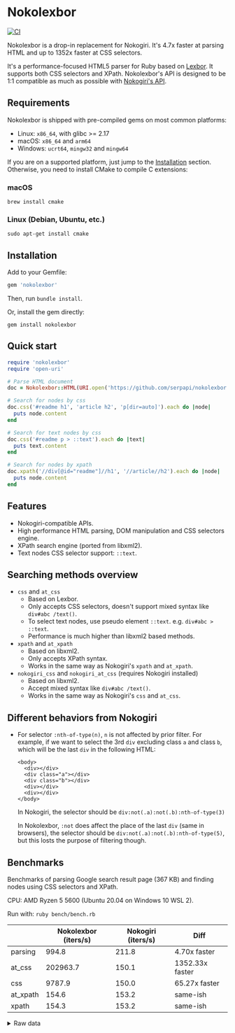 # Nokolexbor

[![CI](https://github.com/serpapi/nokolexbor/actions/workflows/ci.yml/badge.svg)](https://github.com/serpapi/nokolexbor/actions/workflows/ci.yml)

Nokolexbor is a drop-in replacement for Nokogiri. It's 4.7x faster at parsing HTML and up to 1352x faster at CSS selectors.

It's a performance-focused HTML5 parser for Ruby based on [Lexbor](https://github.com/lexbor/lexbor/). It supports both CSS selectors and XPath. Nokolexbor's API is designed to be 1:1 compatible as much as possible with [Nokogiri's API](https://github.com/sparklemotion/nokogiri).

## Requirements

Nokolexbor is shipped with pre-compiled gems on most common platforms:
* Linux: `x86_64`, with glibc >= 2.17
* macOS: `x86_64` and `arm64`
* Windows: `ucrt64`, `mingw32` and `mingw64`

If you are on a supported platform, just jump to the [Installation](#installation) section. Otherwise, you need to install CMake to compile C extensions:

### macOS

```
brew install cmake
```

### Linux (Debian, Ubuntu, etc.)

```
sudo apt-get install cmake
```

## Installation

Add to your Gemfile:

```ruby
gem 'nokolexbor'
```

Then, run `bundle install`.

Or, install the gem directly:

```
gem install nokolexbor
```

## Quick start

```ruby
require 'nokolexbor'
require 'open-uri'

# Parse HTML document
doc = Nokolexbor::HTML(URI.open('https://github.com/serpapi/nokolexbor'))

# Search for nodes by css
doc.css('#readme h1', 'article h2', 'p[dir=auto]').each do |node|
  puts node.content
end

# Search for text nodes by css
doc.css('#readme p > ::text').each do |text|
  puts text.content
end

# Search for nodes by xpath
doc.xpath('//div[@id="readme"]//h1', '//article//h2').each do |node|
  puts node.content
end
```

## Features
* Nokogiri-compatible APIs.
* High performance HTML parsing, DOM manipulation and CSS selectors engine.
* XPath search engine (ported from libxml2).
* Text nodes CSS selector support: `::text`.

## Searching methods overview
* `css` and `at_css`
  * Based on Lexbor.
  * Only accepts CSS selectors, doesn't support mixed syntax like `div#abc /text()`.
  * To select text nodes, use pseudo element `::text`. e.g. `div#abc > ::text`.
  * Performance is much higher than libxml2 based methods.
* `xpath` and `at_xpath`
  * Based on libxml2.
  * Only accepts XPath syntax.
  * Works in the same way as Nokogiri's `xpath` and `at_xpath`.
* `nokogiri_css` and `nokogiri_at_css` (requires Nokogiri installed)
  * Based on libxml2.
  * Accept mixed syntax like `div#abc /text()`.
  * Works in the same way as Nokogiri's `css` and `at_css`.

## Different behaviors from Nokogiri
* For selector `:nth-of-type(n)`, `n` is not affected by prior filter. For example, if we want to select the 3rd `div` excluding class `a` and class `b`, which will be the last `div` in the following HTML:
  ```
  <body>
    <div></div>
    <div class="a"></div>
    <div class="b"></div>
    <div></div>
    <div></div>
  </body>
  ```
  In Nokogiri, the selector should be `div:not(.a):not(.b):nth-of-type(3)`

  In Nokolexbor, `:not` does affect the place of the last `div` (same in browsers), the selector should be `div:not(.a):not(.b):nth-of-type(5)`, but this losts the purpose of filtering though.

## Benchmarks

Benchmarks of parsing Google search result page (367 KB) and finding nodes using CSS selectors and XPath.

CPU: AMD Ryzen 5 5600 (Ubuntu 20.04 on Windows 10 WSL 2).

Run with: `ruby bench/bench.rb`

|            | Nokolexbor (iters/s) | Nokogiri (iters/s) | Diff |
| ---------- | ------------- | ------------ | --------------- |
| parsing    | 994.8         | 211.8        | 4.70x faster    |
| at_css     | 202963.7      | 150.1        | 1352.33x faster |
| css        | 9787.9        | 150.0        | 65.27x faster   |
| at_xpath   | 154.6         | 153.2        | same-ish        |
| xpath      | 154.3         | 153.2        | same-ish        |

<details>
<summary>Raw data</summary>

```
Warming up --------------------------------------
Nokolexbor parse (367 KB)
                       100.000  i/100ms
Nokogiri parse (367 KB)
                        20.000  i/100ms
Calculating -------------------------------------
Nokolexbor parse (367 KB)
                        994.773  (± 0.9%) i/s -     19.900k in  20.006124s
Nokogiri parse (367 KB)
                        211.793  (±12.3%) i/s -      4.180k in  20.093299s

Comparison:
Nokolexbor parse (367 KB):      994.8 i/s
Nokogiri parse (367 KB):      211.8 i/s - 4.70x  (± 0.00) slower

Warming up --------------------------------------
   Nokolexbor at_css    20.195k i/100ms
     Nokogiri at_css    15.000  i/100ms
Calculating -------------------------------------
   Nokolexbor at_css    202.964k (± 0.7%) i/s -      4.059M in  20.000626s
     Nokogiri at_css    150.084  (± 0.7%) i/s -      3.015k in  20.089207s

Comparison:
   Nokolexbor at_css:   202963.7 i/s
     Nokogiri at_css:      150.1 i/s - 1352.33x  (± 0.00) slower

Warming up --------------------------------------
      Nokolexbor css   977.000  i/100ms
        Nokogiri css    15.000  i/100ms
Calculating -------------------------------------
      Nokolexbor css      9.788k (± 0.4%) i/s -    196.377k in  20.063658s
        Nokogiri css    149.956  (± 0.7%) i/s -      3.000k in  20.006363s

Comparison:
      Nokolexbor css:     9787.9 i/s
        Nokogiri css:      150.0 i/s - 65.27x  (± 0.00) slower

Warming up --------------------------------------
 Nokolexbor at_xpath    15.000  i/100ms
   Nokogiri at_xpath    15.000  i/100ms
Calculating -------------------------------------
 Nokolexbor at_xpath    153.190  (± 0.7%) i/s -      3.075k in  20.073628s
   Nokogiri at_xpath    154.588  (± 0.6%) i/s -      3.105k in  20.086664s

Comparison:
   Nokogiri at_xpath:      154.6 i/s
 Nokolexbor at_xpath:      153.2 i/s - same-ish: difference falls within error

Warming up --------------------------------------
    Nokolexbor xpath    15.000  i/100ms
      Nokogiri xpath    15.000  i/100ms
Calculating -------------------------------------
    Nokolexbor xpath    153.159  (± 0.7%) i/s -      3.075k in  20.077580s
      Nokogiri xpath    154.322  (± 1.3%) i/s -      3.090k in  20.026288s

Comparison:
      Nokogiri xpath:      154.3 i/s
    Nokolexbor xpath:      153.2 i/s - same-ish: difference falls within error
```
</details>
